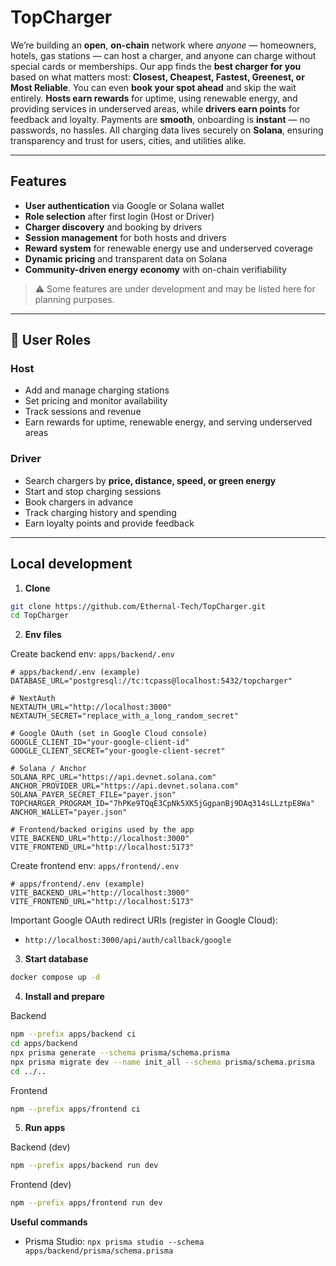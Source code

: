 # TopCharger
We’re building an **open**, **on-chain** network where *anyone* — homeowners, hotels, gas stations —  can host a charger, and anyone can charge without special cards or memberships.
Our app finds the **best charger for you** based on what matters most:
**Closest, Cheapest, Fastest, Greenest, or Most Reliable**.
You can even **book your spot ahead** and skip the wait entirely.
**Hosts earn rewards** for uptime, using renewable energy, and providing services in underserved areas,  while **drivers earn points** for feedback and loyalty.
Payments are **smooth**, onboarding is **instant** — no passwords, no hassles.
All charging data lives securely on **Solana**, ensuring transparency and trust for users, cities, and utilities alike.

---
## Features
- **User authentication** via Google or Solana wallet  
- **Role selection** after first login (Host or Driver)  
- **Charger discovery** and booking by drivers  
- **Session management** for both hosts and drivers  
- **Reward system** for renewable energy use and underserved coverage  
- **Dynamic pricing** and transparent data on Solana  
- **Community-driven energy economy** with on-chain verifiability 
> :warning: Some features are under development and may be listed here for planning purposes.
---
## 👥 User Roles

### **Host**
- Add and manage charging stations  
- Set pricing and monitor availability  
- Track sessions and revenue  
- Earn rewards for uptime, renewable energy, and serving underserved areas  

### **Driver**
- Search chargers by **price, distance, speed, or green energy**  
- Start and stop charging sessions  
- Book chargers in advance  
- Track charging history and spending  
- Earn loyalty points and provide feedback  

---

## Local development

1. **Clone**
```bash
git clone https://github.com/Ethernal-Tech/TopCharger.git
cd TopCharger
```

2. **Env files**

Create backend env: `apps/backend/.env`
```env
# apps/backend/.env (example)
DATABASE_URL="postgresql://tc:tcpass@localhost:5432/topcharger"

# NextAuth
NEXTAUTH_URL="http://localhost:3000"
NEXTAUTH_SECRET="replace_with_a_long_random_secret"

# Google OAuth (set in Google Cloud console)
GOOGLE_CLIENT_ID="your-google-client-id"
GOOGLE_CLIENT_SECRET="your-google-client-secret"

# Solana / Anchor
SOLANA_RPC_URL="https://api.devnet.solana.com"
ANCHOR_PROVIDER_URL="https://api.devnet.solana.com"
SOLANA_PAYER_SECRET_FILE="payer.json"
TOPCHARGER_PROGRAM_ID="7hPKe9TQqE3CpNk5XK5jGgpanBj9DAq314sLLztpE8Wa"
ANCHOR_WALLET="payer.json"

# Frontend/backed origins used by the app
VITE_BACKEND_URL="http://localhost:3000"
VITE_FRONTEND_URL="http://localhost:5173"
```

Create frontend env: `apps/frontend/.env`
```env
# apps/frontend/.env (example)
VITE_BACKEND_URL="http://localhost:3000"
VITE_FRONTEND_URL="http://localhost:5173"
```

Important Google OAuth redirect URIs (register in Google Cloud):
- `http://localhost:3000/api/auth/callback/google`

3. **Start database**
```bash
docker compose up -d
```

4. **Install and prepare**

Backend
```bash
npm --prefix apps/backend ci
cd apps/backend
npx prisma generate --schema prisma/schema.prisma
npx prisma migrate dev --name init_all --schema prisma/schema.prisma
cd ../..
```

Frontend
```bash
npm --prefix apps/frontend ci
```

5. **Run apps**

Backend (dev)
```bash
npm --prefix apps/backend run dev
```

Frontend (dev)
```bash
npm --prefix apps/frontend run dev
```

**Useful commands**
- Prisma Studio: `npx prisma studio --schema apps/backend/prisma/schema.prisma`


